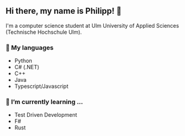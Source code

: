 ## Hi there, my name is Philipp! 👋

I'm a computer science student at Ulm University of Applied Sciences (Technische Hochschule Ulm).

### 💬 My languages
* Python
* C# (.NET)
* C++
* Java
* Typescript/Javascript

### 🌱 I’m currently learning ...
* Test Driven Development
* F#
* Rust

<!--
**failipp/failipp** is a ✨ _special_ ✨ repository because its `README.md` (this file) appears on your GitHub profile.

Here are some ideas to get you started:

- 🔭 I’m currently working on ...
- 🌱 I’m currently learning ...
- 👯 I’m looking to collaborate on ...
- 🤔 I’m looking for help with ...
- 💬 Ask me about ...
- 📫 How to reach me: ...
- 😄 Pronouns: ...
- ⚡ Fun fact: ...
-->
